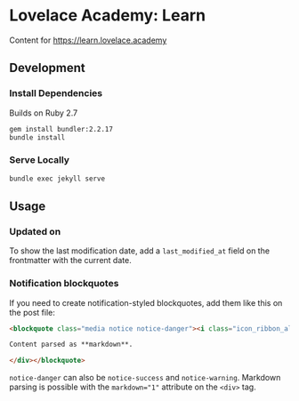 # Lovelace Academy: Learn  
Content for https://learn.lovelace.academy

## Development

### Install Dependencies

Builds on Ruby 2.7

```bash
gem install bundler:2.2.17
bundle install
```

### Serve Locally

```bash
bundle exec jekyll serve
```

## Usage

### Updated on

To show the last modification date, add a `last_modified_at` field on
the frontmatter with the current date.

### Notification blockquotes

If you need to create notification-styled blockquotes, add them like
this on the post file:

```markdown
<blockquote class="media notice notice-danger"><i class="icon_ribbon_alt"></i><div markdown="1">

Content parsed as **markdown**.

</div></blockquote>
```

`notice-danger` can also be `notice-success` and `notice-warning`.
Markdown parsing is possible with the `markdown="1"` attribute on the
`<div>` tag.
